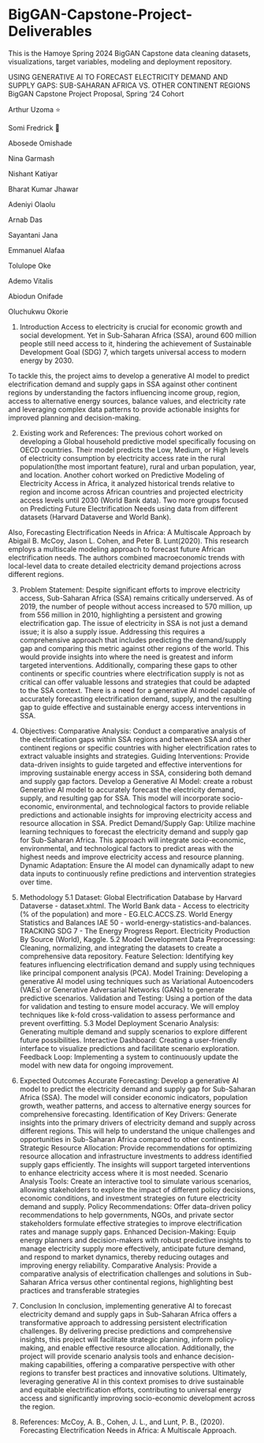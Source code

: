 # BigGAN-Capstone-Project-Deliverables
This is the Hamoye Spring 2024 BigGAN Capstone data cleaning datasets, visualizations, target variables, modeling and deployment repository.

USING GENERATIVE AI TO FORECAST ELECTRICITY DEMAND AND SUPPLY GAPS: SUB-SAHARAN AFRICA VS. OTHER CONTINENT REGIONS
BigGAN Capstone Project Proposal, Spring ‘24 Cohort

Arthur Uzoma ⭐

Somi Fredrick 🌟

Abosede Omishade

Nina Garmash

Nishant Katiyar

Bharat Kumar Jhawar

Adeniyi Olaolu

Arnab Das

Sayantani Jana

Emmanuel Alafaa

Tolulope Oke

Ademo Vitalis

Abiodun Onifade

Oluchukwu Okorie

1. Introduction
Access to electricity is crucial for economic growth and social development. Yet in Sub-Saharan Africa (SSA), around 600 million people still need access to it, hindering the achievement of Sustainable Development Goal (SDG) 7, which targets universal access to modern energy by 2030.

To tackle this, the project aims to develop a generative AI model to predict electrification demand and supply gaps in SSA against other continent regions by understanding the factors influencing income group, region, access to alternative energy sources, balance values, and electricity rate and leveraging complex data patterns to provide actionable insights for improved planning and decision-making.

2. Existing work and References:
The previous cohort worked on developing a Global household predictive model specifically focusing on OECD countries. Their model predicts the Low, Medium, or High levels of electricity consumption by electricity access rate in the rural population(the most important feature), rural and urban population, year, and location. Another cohort worked on Predictive Modeling of Electricity Access in Africa, it analyzed historical trends relative to region and income across African countries and projected electricity access levels until 2030 (World Bank data). Two more groups focused on Predicting Future Electrification Needs using data from different datasets (Harvard Dataverse and World Bank).

Also, Forecasting Electrification Needs in Africa: A Multiscale Approach by Abigail B. McCoy, Jason L. Cohen, and Peter B. Lunt(2020). This research employs a multiscale modeling approach to forecast future African electrification needs. The authors combined macroeconomic trends with local-level data to create detailed electricity demand projections across different regions.

3. Problem Statement:
Despite significant efforts to improve electricity access, Sub-Saharan Africa (SSA) remains critically underserved. As of 2019, the number of people without access increased to 570 million, up from 556 million in 2010, highlighting a persistent and growing electrification gap. The issue of electricity in SSA is not just a demand issue; it is also a supply issue. Addressing this requires a comprehensive approach that includes predicting the demand/supply gap and comparing this metric against other regions of the world. This would provide insights into where the need is greatest and inform targeted interventions. Additionally, comparing these gaps to other continents or specific countries where electrification supply is not as critical can offer valuable lessons and strategies that could be adapted to the SSA context. There is a need for a generative AI model capable of accurately forecasting electrification demand, supply, and the resulting gap to guide effective and sustainable energy access interventions in SSA.

4. Objectives:
Comparative Analysis: Conduct a comparative analysis of the electrification gaps within SSA regions and between SSA and other continent regions or specific countries with higher electrification rates to extract valuable insights and strategies.
Guiding Interventions: Provide data-driven insights to guide targeted and effective interventions for improving sustainable energy access in SSA, considering both demand and supply gap factors.
Develop a Generative AI Model: create a robust Generative AI model to accurately forecast the electricity demand, supply, and resulting gap for SSA. This model will incorporate socio-economic, environmental, and technological factors to provide reliable predictions and actionable insights for improving electricity access and resource allocation in SSA.
Predict Demand/Supply Gap: Utilize machine learning techniques to forecast the electricity demand and supply gap for Sub-Saharan Africa. This approach will integrate socio-economic, environmental, and technological factors to predict areas with the highest needs and improve electricity access and resource planning.
Dynamic Adaptation: Ensure the AI model can dynamically adapt to new data inputs to continuously refine predictions and intervention strategies over time.
5. Methodology
5.1 Dataset:
Global Electrification Database by Harvard Dataverse - dataset.xhtml.
The World Bank data - Access to electricity (% of the population) and more - EG.ELC.ACCS.ZS.
World Energy Statistics and Balances IAE 50 - world-energy-statistics-and-balances.
TRACKING SDG 7 - The Energy Progress Report.
Electricity Production By Source (World), Kaggle.
5.2 Model Development
Data Preprocessing: Cleaning, normalizing, and integrating the datasets to create a comprehensive data repository.
Feature Selection: Identifying key features influencing electrification demand and supply using techniques like principal component analysis (PCA).
Model Training: Developing a generative AI model using techniques such as Variational Autoencoders (VAEs) or Generative Adversarial Networks (GANs) to generate predictive scenarios.
Validation and Testing: Using a portion of the data for validation and testing to ensure model accuracy. We will employ techniques like k-fold cross-validation to assess performance and prevent overfitting.
5.3 Model Deployment
Scenario Analysis: Generating multiple demand and supply scenarios to explore different future possibilities.
Interactive Dashboard: Creating a user-friendly interface to visualize predictions and facilitate scenario exploration.
Feedback Loop: Implementing a system to continuously update the model with new data for ongoing improvement.
6. Expected Outcomes
Accurate Forecasting: Develop a generative AI model to predict the electricity demand and supply gap for Sub-Saharan Africa (SSA). The model will consider economic indicators, population growth, weather patterns, and access to alternative energy sources for comprehensive forecasting.
Identification of Key Drivers: Generate insights into the primary drivers of electricity demand and supply across different regions. This will help to understand the unique challenges and opportunities in Sub-Saharan Africa compared to other continents.
Strategic Resource Allocation: Provide recommendations for optimizing resource allocation and infrastructure investments to address identified supply gaps efficiently. The insights will support targeted interventions to enhance electricity access where it is most needed.
Scenario Analysis Tools: Create an interactive tool to simulate various scenarios, allowing stakeholders to explore the impact of different policy decisions, economic conditions, and investment strategies on future electricity demand and supply.
Policy Recommendations: Offer data-driven policy recommendations to help governments, NGOs, and private sector stakeholders formulate effective strategies to improve electrification rates and manage supply gaps.
Enhanced Decision-Making: Equip energy planners and decision-makers with robust predictive insights to manage electricity supply more effectively, anticipate future demand, and respond to market dynamics, thereby reducing outages and improving energy reliability.
Comparative Analysis: Provide a comparative analysis of electrification challenges and solutions in Sub-Saharan Africa versus other continental regions, highlighting best practices and transferable strategies
7. Conclusion
In conclusion, implementing generative AI to forecast electricity demand and supply gaps in Sub-Saharan Africa offers a transformative approach to addressing persistent electrification challenges. By delivering precise predictions and comprehensive insights, this project will facilitate strategic planning, inform policy-making, and enable effective resource allocation. Additionally, the project will provide scenario analysis tools and enhance decision-making capabilities, offering a comparative perspective with other regions to transfer best practices and innovative solutions. Ultimately, leveraging generative AI in this context promises to drive sustainable and equitable electrification efforts, contributing to universal energy access and significantly improving socio-economic development across the region.

8. References:
 McCoy, A. B., Cohen, J. L., and Lunt, P. B., (2020). Forecasting Electrification Needs in Africa: A Multiscale Approach.
